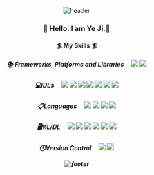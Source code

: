 <div align="center">

![header](https://capsule-render.vercel.app/api?type=waving)
<h3>👋 Hello. I am Ye Ji.👋
<h4>🏄 My Skills 🏄
<h5>📚 Frameworks, Platforms and Libraries &ensp;&nbsp;
<img src="https://img.shields.io/badge/Anaconda-44A833?style=plastic&logo=Anaconda&logoColor=White"/>
<img src="https://img.shields.io/badge/OpenCV-5C3EE8?style=plastic&logo=OpenCV&logoColor=White"/>
<h5>💻IDEs &ensp;&nbsp;
<img src="https://img.shields.io/badge/Eclipse IDE-2C2255?style=plastic&logo=Eclipse IDE&logoColor=White"/>
<img src="https://img.shields.io/badge/Google Colab-F9AB00?style=plastic&logo=Google Colab&logoColor=White"/>
<img src="https://img.shields.io/badge/Jupyter-F37626?style=plastic&logo=Jupyter&logoColor=White"/>
<img src="https://img.shields.io/badge/PyCharm-000000?style=plastic&logo=PyCharm&logoColor=black&color=black&labelColor=green"/>
<img src="https://img.shields.io/badge/Replit-667881?style=plastic&logo=Replit&logoColor=White"/>
<img src="https://img.shields.io/badge/Visual Studio-5C2D91?style=plastic&logo=Visual Studio&logoColor=White"/>
<img src="https://img.shields.io/badge/Visual Studio Code-007ACC?style=plastic&logo=Visual Studio Code&logoColor=White"/>
<h5>📋Languages &ensp;&nbsp;
<img src="https://img.shields.io/badge/C-%2300599C.svg?style=plastic&logo=C&logoColor=A8B9CC"/>
<img src="https://img.shields.io/badge/C++-%2300599C.svg?style=plastic&logo=c%2B%2B&logoColor=A8B9CC"/>
<img src="https://img.shields.io/badge/Java-007396?style=plastic&logo=Java&logoColor=White"/>
<img src="https://img.shields.io/badge/Python-3776AB?style=plastic&logo=python&logoColor=ffdd54"/>
<h5>🖥️ML/DL &ensp;&nbsp;
<img src="https://img.shields.io/badge/Keras-D00000?style=plastic&logo=Keras&logoColor=White"/>
<img src="https://img.shields.io/badge/NumPy-013243?style=plastic&logo=NumPy&logoColor=WHite"/>
<img src="https://img.shields.io/badge/pandas-150458?style=plastic&logo=pandas&logoColor=White"/>
<img src="https://img.shields.io/badge/scikit-learn-F7931E?style=plastic&logo=scikit-learn&logoColor=White"/>
<img src="https://img.shields.io/badge/SciPy-8CAAE6?style=plastic&logo=SciPy&logoColor=White"/>
<img src="https://img.shields.io/badge/TensorFlow-FF6F00?style=plastic&logo=TensorFlow&logoColor=White"/>
<h5>🕓Version Control &ensp;&nbsp;
<img src="https://img.shields.io/badge/Git-F05032?style=plastic&logo=Git&logoColor=White"/>
<img src="https://img.shields.io/badge/GitHub-181717?style=plastic&logo=GitHub&logoColor=White"/>

![footer](https://capsule-render.vercel.app/api?type=waving&section=footer)
